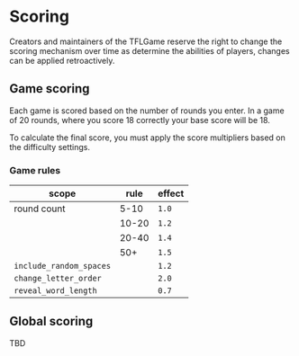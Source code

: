 # Scoring

Creators and maintainers of the TFLGame reserve the right to change the scoring mechanism over time as determine the abilities of players, changes can be applied retroactively.

## Game scoring

Each game is scored based on the number of rounds you enter. In a game of 20 rounds, where you score 18 correctly your base score will be 18.

To calculate the final score, you must apply the score multipliers based on the difficulty settings.

### Game rules

<table>
	<thead>
		<tr>
			<th>scope</th>
			<th>rule</th>
			<th>effect</th>
		</tr>
	</thead>
	<tbody>
		<tr>
			<td>round count</td>
			<td>5-10</td>
			<td><code>1.0</code></td>
		</tr>
		<tr>
			<td></td>
			<td>10-20</td>
			<td><code>1.2</code></td>
		</tr>
		<tr>
			<td></td>
			<td>20-40</td>
			<td><code>1.4</code></td>
		</tr>
		<tr>
			<td></td>
			<td>50+</td>
			<td><code>1.5</code></td>
		</tr>
		<tr>
			<td><code>include_random_spaces</code></td>
			<td></td>
			<td><code>1.2</code></td>
		</tr>
		<tr>
			<td><code>change_letter_order</code></td>
			<td></td>
			<td><code>2.0</code></td>
		</tr>
		<tr>
			<td><code>reveal_word_length</code></td>
			<td></td>
			<td><code>0.7</code></td>
		</tr>
	</tbody>
</table>

## Global scoring

TBD
